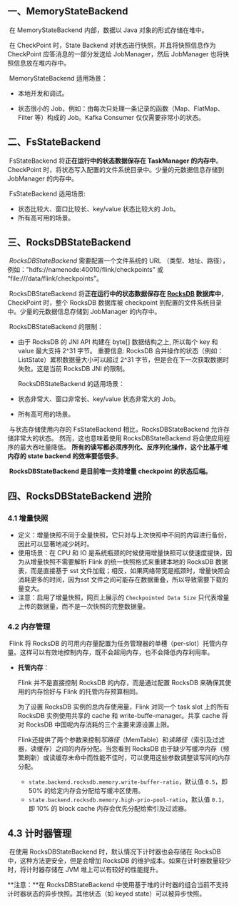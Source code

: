 ## 一、MemoryStateBackend

​	在 MemoryStateBackend 内部，数据以 Java 对象的形式存储在堆中。

​	在 CheckPoint 时，State Backend 对状态进行快照，并且将快照信息作为 CheckPoint 应答消息的一部分发送给 JobManager，然后 JobManager 也将快照信息放在堆内存中。

​	MemoryStateBackend 适用场景：

- 本地开发和调试。

- 状态很小的 Job，例如：由每次只处理一条记录的函数（Map、FlatMap、Filter 等）构成的 Job。Kafka 	Consumer 仅仅需要非常小的状态。

## 二、FsStateBackend

​	FsStateBackend 将**正在运行中的状态数据保存在 TaskManager 的内存中**。CheckPoint 时，将状态写入配置的文件系统目录中。少量的元数据信息存储到 JobManager 的内存中。

​	FsStateBackend 适用场景:

- 状态比较大、窗口比较长、key/value 状态比较大的 Job。
- 所有高可用的场景。

## 三、RocksDBStateBackend

​	*RocksDBStateBackend* 需要配置一个文件系统的 URL （类型、地址、路径），例如：”hdfs://namenode:40010/flink/checkpoints” 或 “file:///data/flink/checkpoints”。

​	RocksDBStateBackend 将**正在运行中的状态数据保存在 [RocksDB](http://rocksdb.org/) 数据库中**，CheckPoint 时，整个 RocksDB 数据库被 checkpoint 到配置的文件系统目录中。少量的元数据信息存储到 JobManager 的内存中。

​	RocksDBStateBackend 的限制：

- 由于 RocksDB 的 JNI API 构建在 byte[] 数据结构之上, 所以每个 key 和 value 最大支持 2^31 字节。 重要信息: RocksDB 合并操作的状态（例如：ListState）累积数据量大小可以超过 2^31 字节，但是会在下一次获取数据时失败。这是当前 RocksDB JNI 的限制。

  RocksDBStateBackend 的适用场景：

- 状态非常大、窗口非常长、key/value 状态非常大的 Job。

- 所有高可用的场景。

​       与状态存储使用内存的 FsStateBackend 相比，RocksDBStateBackend 允许存储非常大的状态。 然而，这也意味着使用 RocksDBStateBackend 将会使应用程序的最大吞吐量降低。 **所有的读写都必须序列化、反序列化操作，这个比基于堆内存的 state backend 的效率要低很多**。

​		**RocksDBStateBackend 是目前唯一支持增量 checkpoint 的状态后端。**

## 四、RocksDBStateBackend 进阶

### 4.1 增量快照

- 定义：增量快照不同于全量快照，它只对与上次快照中不同的内容进行备份，因此可以显著地减少耗时。
- 使用场景：在 CPU 和 IO 是系统瓶颈的时候使用增量快照可以使速度提快，因为从增量快照不需要解析 Flink 的统一快照格式来重建本地的 RocksDB 数据表，而是直接基于 sst 文件加载；相反，如果网络带宽是瓶颈时，增量快照会消耗更多的时间，因为sst 文件之间可能存在数据重叠，所以导致需要下载的量变大。
- 注意：启用了增量快照，网页上展示的 `Checkpointed Data Size` 只代表增量上传的数据量，而不是一次快照的完整数据量。

### 4.2 内存管理

​		Flink 将 RocksDB 的可用内存量配置为任务管理器的单槽（per-slot）托管内存量。这样可以有效地控制内存，既不会超用内存，也不会降低内存利用率。

- **托管内存**：

  Flink 并不是直接控制 RocksDB 的内存，而是通过配置 RocksDB 来确保其使用的内存恰好与 Flink 的托管内存预算相同。

  为了设置 RocksDB 实例的总内存使用量，Flink 对同一个 task slot 上的所有 RocksDB 实例使用共享的 cache 和 write-buffe-manager。共享 cache 将对 RocksDB 中国呢内存消耗的三个主要来源设置上限。

  Flink还提供了两个参数来控制*写路径*（MemTable）和*读路径*（索引及过滤器，读缓存）之间的内存分配。当您看到 RocksDB 由于缺少写缓冲内存（频繁刷新）或读缓存未命中而性能不佳时，可以使用这些参数调整读写间的内存分配。

  - `state.backend.rocksdb.memory.write-buffer-ratio`，默认值 `0.5`，即 50% 的给定内存会分配给写缓冲区使用。
  - `state.backend.rocksdb.memory.high-prio-pool-ratio`，默认值 `0.1`，即 10% 的 block cache 内存会优先分配给索引及过滤器。

## 4.3 计时器管理

​		在使用 RocksDBStateBackend 时，默认情况下计时器也会存储在 RocksDB 中，这种方法更安全，但是会增加 RocksDB 的维护成本。如果在计时器数量较少时，将计时器存储在 JVM 堆上可以有较好的性能提升。

**注意：**在 RocksDBStateBackend 中使用基于堆的计时器的组合当前不支持计时器状态的异步快照。其他状态（如 keyed state）可以被异步快照。

